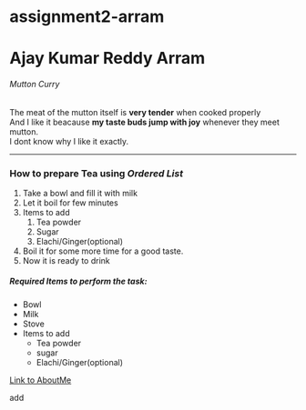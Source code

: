 # assignment2-arram
# Ajay Kumar Reddy Arram
###### Mutton Curry

The meat of the mutton itself is **very tender** when cooked properly<br>
And I like it beacause **my taste buds jump with joy** whenever they meet mutton.<br>
I dont know why I like it exactly.

*** 

### How to prepare **Tea** using _Ordered List_

1. Take a bowl and fill it with milk 
2. Let it boil for few minutes
3. Items to add
    1. Tea powder
    2. Sugar
    3. Elachi/Ginger(optional)
4. Boil it for some more time for a good taste.
5. Now it is ready to drink

##### Required Items to perform the task: 
* Bowl
* Milk
* Stove
* Items to add
    - Tea powder
    - sugar
    - Elachi/Ginger(optional)

[Link to AboutMe](/AboutMe.md)

add